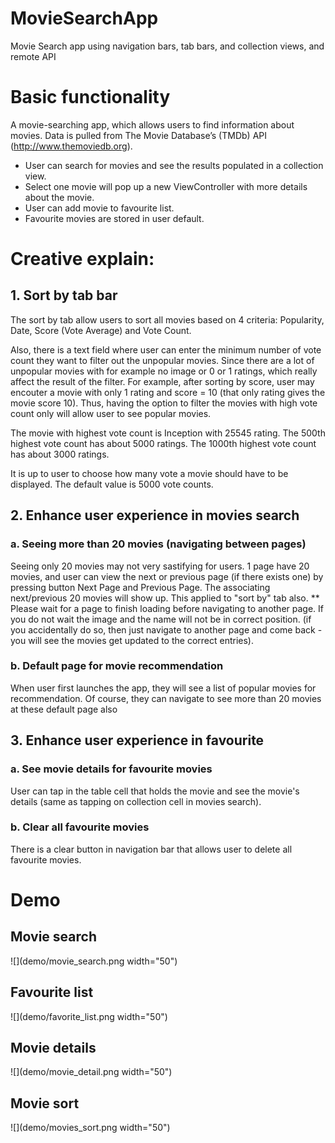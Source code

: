 # MovieSearchApp
Movie Search app using navigation bars, tab bars, and collection views, and remote API

# Basic functionality

A movie-searching app, which allows users to find information about movies. Data is pulled from The Movie Database’s (TMDb) API (http://www.themoviedb.org).  
- User can search for movies and see the results populated in a collection view.  
- Select one movie will pop up a new ViewController with more details about the movie.  
- User can add movie to favourite list.  
- Favourite movies are stored in user default.  

# Creative explain: 

## 1. Sort by tab bar

The sort by tab allow users to sort all movies based on 4 criteria: Popularity, Date, Score (Vote Average) and Vote Count.

Also, there is a text field where user can enter the minimum number of vote count they want to filter out the unpopular movies.
Since there are a lot of unpopular movies with for example no image or 0 or 1 ratings, which really affect the result of the filter. For example, after sorting by score, user may encouter a movie with only 1 rating and score = 10 (that only rating gives the movie score 10). Thus, having the option to filter the movies with high vote count only will allow user to see popular movies.

The movie with highest vote count is Inception with 25545 rating. 
The 500th highest vote count has about 5000 ratings.
The 1000th highest vote count has about 3000 ratings.

It is up to user to choose how many vote a movie should have to be displayed. The default value is 5000 vote counts.

## 2. Enhance user experience in movies search

### a. Seeing more than 20 movies (navigating between pages)
Seeing only 20 movies may not very sastifying for users. 1 page have 20 movies, and user can view the next or previous page (if there exists one) by pressing button Next Page and Previous Page. The associating next/previous 20 movies will show up. This applied to "sort by" tab also. 
** Please wait for a page to finish loading before navigating to another page. If you do not wait the image and the name will not be in correct position. (if you accidentally do so, then just navigate to another page and come back - you will see the movies get updated to the correct entries).
### b. Default page for movie recommendation
When user first launches the app, they will see a list of popular movies for recommendation. Of course, they can navigate to see more than 20 movies at these default page also 

## 3. Enhance user experience in favourite

### a. See movie details for favourite movies
User can tap in the table cell that holds the movie and see the movie's details (same as tapping on collection cell in movies search).

### b. Clear all favourite movies
There is a clear button in navigation bar that allows user to delete all favourite movies.


# Demo

## Movie search
![](demo/movie_search.png width="50")

## Favourite list
![](demo/favorite_list.png width="50")

## Movie details
![](demo/movie_detail.png width="50")

## Movie sort
![](demo/movies_sort.png width="50")
